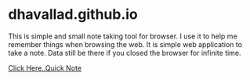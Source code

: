 # dhavallad.github.io

This is simple and small note taking tool for browser.
I use it to help me remember things when browsing the web. It is simple web application to take a note. Data still be there if you closed the browser for infinite time. 

<a href = "http://dhavallad.github.io/" target="_blank"> Click Here..Quick Note </a>
